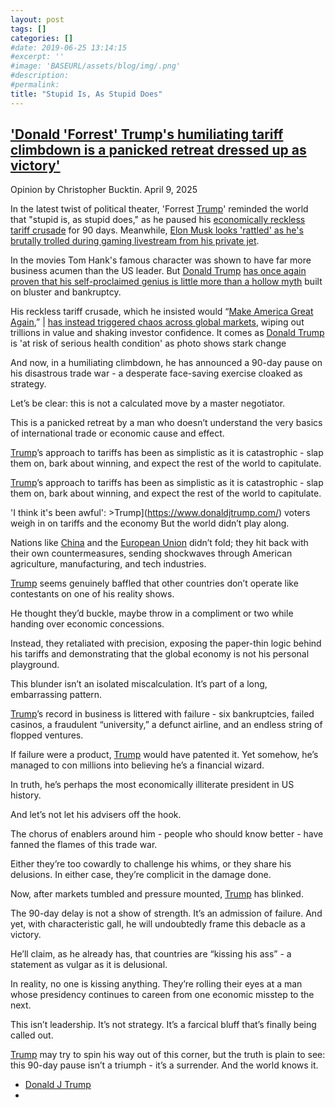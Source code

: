 ```yaml
---
layout: post
tags: []
categories: []
#date: 2019-06-25 13:14:15
#excerpt: ''
#image: 'BASEURL/assets/blog/img/.png'
#description:
#permalink:
title: "Stupid Is, As Stupid Does"
---
```


## ['Donald 'Forrest' Trump's humiliating tariff climbdown is a panicked retreat dressed up as victory'](https://www.themirror.com/news/politics/forrest-trumps-humiliating-tariff-climbdown-1082642)

Opinion by Christopher Bucktin. April 9, 2025

In the latest twist of political theater, 'Forrest [Trump](https://www.donaldjtrump.com/)' reminded the world that "stupid is, as stupid does," as he paused his [economically reckless tariff crusade](https://www.themirror.com/news/politics/trump-warned-trade-china-could-1082603) for 90 days. Meanwhile, [Elon Musk looks 'rattled' as he's brutally trolled during gaming livestream from his private jet](https://www.themirror.com/tech/gaming/elon-musk-mocked-path-exile-1078287).

In the movies Tom Hank's famous character was shown to have far more business acumen than the US leader. But [Donald Trump](https://www.donaldjtrump.com/) [has once again proven that his self-proclaimed genius is little more than a hollow myth](https://www.themirror.com/news/politics/breaking-dow-surges-massive-spike-1082524) built on bluster and bankruptcy.

His reckless tariff crusade, which he insisted would “[Make America Great Again](),” | [has instead triggered chaos across global markets](https://www.themirror.com/news/us-news/desperate-trump-pleads-companies-move-1081764), wiping out trillions in value and shaking investor confidence. It comes as [Donald Trump](https://www.donaldjtrump.com/) is 'at risk of serious health condition' as photo shows stark change

And now, in a humiliating climbdown, he has announced a 90-day pause on his disastrous trade war - a desperate face-saving exercise cloaked as strategy.

Let’s be clear: this is not a calculated move by a master negotiator.

This is a panicked retreat by a man who doesn’t understand the very basics of international trade or economic cause and effect.

[Trump](https://www.donaldjtrump.com/)’s approach to tariffs has been as simplistic as it is catastrophic - slap them on, bark about winning, and expect the rest of the world to capitulate.

[Trump](https://www.donaldjtrump.com/)’s approach to tariffs has been as simplistic as it is catastrophic - slap them on, bark about winning, and expect the rest of the world to capitulate.

'I think it's been awful': >Trump](https://www.donaldjtrump.com/) voters weigh in on tariffs and the economy
But the world didn’t play along.

Nations like [China](https://www.cn.gov/) and the [European Union](https://commission.europa.eu/) didn’t fold; they hit back with their own countermeasures, sending shockwaves through American agriculture, manufacturing, and tech industries.

[Trump](https://www.donaldjtrump.com/) seems genuinely baffled that other countries don’t operate like contestants on one of his reality shows.

He thought they’d buckle, maybe throw in a compliment or two while handing over economic concessions.

Instead, they retaliated with precision, exposing the paper-thin logic behind his tariffs and demonstrating that the global economy is not his personal playground.

This blunder isn’t an isolated miscalculation. It’s part of a long, embarrassing pattern.

[Trump](https://www.donaldjtrump.com/)’s record in business is littered with failure - six bankruptcies, failed casinos, a fraudulent “university,” a defunct airline, and an endless string of flopped ventures.

If failure were a product, [Trump](https://www.donaldjtrump.com/) would have patented it. Yet somehow, he’s managed to con millions into believing he’s a financial wizard.

In truth, he’s perhaps the most economically illiterate president in US history.

And let’s not let his advisers off the hook.

The chorus of enablers around him - people who should know better - have fanned the flames of this trade war.

Either they’re too cowardly to challenge his whims, or they share his delusions. In either case, they’re complicit in the damage done.

Now, after markets tumbled and pressure mounted, [Trump](https://www.donaldjtrump.com/) has blinked.

The 90-day delay is not a show of strength. It’s an admission of failure. And yet, with characteristic gall, he will undoubtedly frame this debacle as a victory.

He’ll claim, as he already has, that countries are “kissing his ass” - a statement as vulgar as it is delusional.

In reality, no one is kissing anything. They’re rolling their eyes at a man whose presidency continues to careen from one economic misstep to the next.

This isn’t leadership. It’s not strategy. It’s a farcical bluff that’s finally being called out.

[Trump](https://www.donaldjtrump.com/) may try to spin his way out of this corner, but the truth is plain to see: this 90-day pause isn’t a triumph - it’s a surrender. And the world knows it.

- [Donald J Trump](https://www.donaldjtrump.com/)
- 
